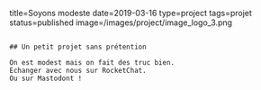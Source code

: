 title=Soyons modeste
date=2019-03-16
type=project
tags=projet
status=published
image=/images/project/image_logo_3.png
~~~~~~

## Un petit projet sans prétention

On est modest mais on fait des truc bien.
Echanger avec nous sur RocketChat.
Ou sur Mastodont ! 
